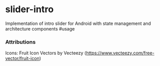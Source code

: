 # slider-intro
Implementation of intro slider for Android with state management and architecture components #usage

### Attributions
Icons: Fruit Icon Vectors by Vecteezy (https://www.vecteezy.com/free-vector/fruit-icon)
